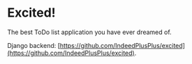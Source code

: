 Excited!
==============
The best ToDo list application you have ever dreamed of.

Django backend: [https://github.com/IndeedPlusPlus/excited](https://github.com/IndeedPlusPlus/excited).
